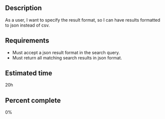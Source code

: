 Description
-----------
As a user, I want to specify the result format, 
so I can have results formatted to json instead of csv.

Requirements
------------

* Must accept a json result format in the search query.
* Must return all matching search results in json format.

Estimated time
-------------- 
20h

Percent complete
----------------
0%